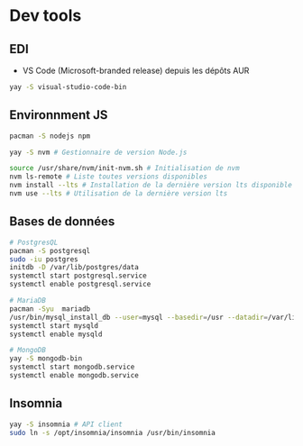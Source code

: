 # Dev tools

## EDI
* VS Code (Microsoft-branded release) depuis les dépôts AUR
```bash
yay -S visual-studio-code-bin
```

## Environnment JS
```bash
pacman -S nodejs npm

yay -S nvm # Gestionnaire de version Node.js

source /usr/share/nvm/init-nvm.sh # Initialisation de nvm
nvm ls-remote # Liste toutes versions disponibles
nvm install --lts # Installation de la dernière version lts disponible
nvm use --lts # Utilisation de la dernière version lts
```

## Bases de données
```bash
# PostgresQL
pacman -S postgresql
sudo -iu postgres
initdb -D /var/lib/postgres/data
systemctl start postgresql.service
systemctl enable postgresql.service

# MariaDB
pacman -Syu  mariadb
/usr/bin/mysql_install_db --user=mysql --basedir=/usr --datadir=/var/lib/mysql
systemctl start mysqld
systemctl enable mysqld

# MongoDB
yay -S mongodb-bin
systemctl start mongodb.service
systemctl enable mongodb.service
```

## Insomnia

```bash
yay -S insomnia # API client
sudo ln -s /opt/insomnia/insomnia /usr/bin/insomnia
```
